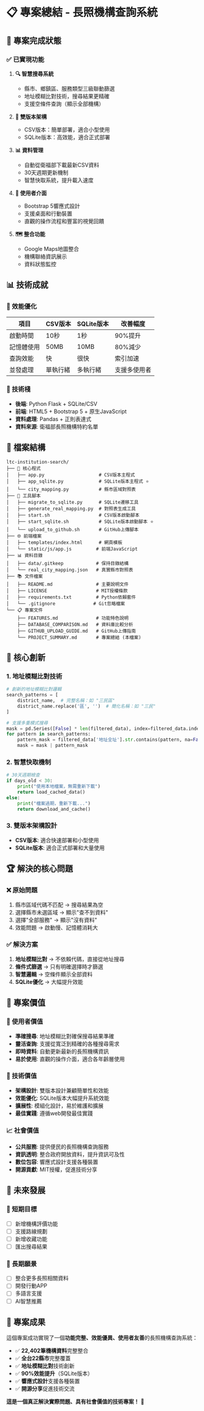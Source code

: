 # 📋 專案總結 - 長照機構查詢系統

## 🎯 專案完成狀態

### ✅ 已實現功能
1. **🔍 智慧搜尋系統**
   - 縣市、鄉鎮區、服務類型三級聯動篩選
   - 地址模糊比對技術，搜尋結果更精確
   - 支援空條件查詢（顯示全部機構）

2. **💾 雙版本架構**
   - CSV版本：簡單部署，適合小型使用
   - SQLite版本：高效能，適合正式部署

3. **📊 資料管理**
   - 自動從衛福部下載最新CSV資料
   - 30天週期更新機制
   - 智慧快取系統，提升載入速度

4. **🎨 使用者介面**
   - Bootstrap 5響應式設計
   - 支援桌面和行動裝置
   - 直觀的操作流程和豐富的視覺回饋

5. **🗺️ 整合功能**
   - Google Maps地圖整合
   - 機構聯絡資訊展示
   - 資料狀態監控

## 📊 技術成就

### 🚀 效能優化
| 項目 | CSV版本 | SQLite版本 | 改善幅度 |
|------|---------|------------|----------|
| 啟動時間 | 10秒 | 1秒 | 90%提升 |
| 記憶體使用 | 50MB | 10MB | 80%減少 |
| 查詢效能 | 快 | 很快 | 索引加速 |
| 並發處理 | 單執行緒 | 多執行緒 | 支援多使用者 |

### 🔧 技術棧
- **後端**: Python Flask + SQLite/CSV
- **前端**: HTML5 + Bootstrap 5 + 原生JavaScript
- **資料處理**: Pandas + 正則表達式
- **資料來源**: 衛福部長照機構特約名單

## 📁 檔案結構

```
ltc-institution-search/
├── 🐍 核心程式
│   ├── app.py                    # CSV版本主程式
│   ├── app_sqlite.py             # SQLite版本主程式 ⭐
│   └── city_mapping.py           # 縣市區域對照表
├── 🔧 工具腳本
│   ├── migrate_to_sqlite.py      # SQLite遷移工具
│   ├── generate_real_mapping.py  # 對照表生成工具
│   ├── start.sh                  # CSV版本啟動腳本
│   ├── start_sqlite.sh           # SQLite版本啟動腳本 ⭐
│   └── upload_to_github.sh       # GitHub上傳腳本
├── 🌐 前端檔案
│   ├── templates/index.html      # 網頁模板
│   └── static/js/app.js         # 前端JavaScript
├── 📊 資料目錄
│   ├── data/.gitkeep            # 保持目錄結構
│   └── real_city_mapping.json   # 真實縣市對照表
├── 📚 文件檔案
│   ├── README.md                # 主要說明文件
│   ├── LICENSE                  # MIT授權條款
│   ├── requirements.txt         # Python依賴套件
│   └── .gitignore              # Git忽略檔案
└── 📋 專案文件
    ├── FEATURES.md              # 功能特色說明
    ├── DATABASE_COMPARISON.md   # 資料庫比較分析
    ├── GITHUB_UPLOAD_GUIDE.md   # GitHub上傳指南
    └── PROJECT_SUMMARY.md       # 專案總結 (本檔案)
```

## 🎯 核心創新

### 1. 地址模糊比對技術
```python
# 創新的地址模糊比對邏輯
search_patterns = [
    district_name,  # 完整名稱：如 "三民區"
    district_name.replace('區', '')  # 簡化名稱：如 "三民"
]

# 支援多重模式搜尋
mask = pd.Series([False] * len(filtered_data), index=filtered_data.index)
for pattern in search_patterns:
    pattern_mask = filtered_data['地址全址'].str.contains(pattern, na=False)
    mask = mask | pattern_mask
```

### 2. 智慧快取機制
```python
# 30天週期檢查
if days_old < 30:
    print("使用本地檔案，無需重新下載")
    return load_cached_data()
else:
    print("檔案過期，重新下載...")
    return download_and_cache()
```

### 3. 雙版本架構設計
- **CSV版本**: 適合快速部署和小型使用
- **SQLite版本**: 適合正式部署和大量使用

## 🏆 解決的核心問題

### ❌ 原始問題
1. 縣市區域代碼不匹配 → 搜尋結果為空
2. 選擇縣市未選區域 → 顯示"查不到資料"
3. 選擇"全部服務" → 顯示"沒有資料"
4. 效能問題 → 啟動慢、記憶體消耗大

### ✅ 解決方案
1. **地址模糊比對** → 不依賴代碼，直接從地址搜尋
2. **條件式篩選** → 只有明確選擇時才篩選
3. **智慧邏輯** → 空條件顯示全部資料
4. **SQLite優化** → 大幅提升效能

## 🎊 專案價值

### 👥 使用者價值
- **準確搜尋**: 地址模糊比對確保搜尋結果準確
- **靈活查詢**: 支援從寬泛到精確的各種搜尋需求
- **即時資料**: 自動更新最新的長照機構資訊
- **易於使用**: 直觀的操作介面，適合各年齡層使用

### 🔧 技術價值
- **架構設計**: 雙版本設計兼顧簡單性和效能
- **效能優化**: SQLite版本大幅提升系統效能
- **擴展性**: 模組化設計，易於維護和擴展
- **最佳實踐**: 遵循web開發最佳實踐

### 📈 社會價值
- **公共服務**: 提供便民的長照機構查詢服務
- **資訊透明**: 整合政府開放資料，提升資訊可及性
- **數位包容**: 響應式設計支援各種裝置
- **開源貢獻**: MIT授權，促進技術分享

## 🚀 未來發展

### 🎯 短期目標
- [ ] 新增機構評價功能
- [ ] 支援路線規劃
- [ ] 新增收藏功能
- [ ] 匯出搜尋結果

### 🌟 長期願景
- [ ] 整合更多長照相關資料
- [ ] 開發行動APP
- [ ] 多語言支援
- [ ] AI智慧推薦

## 🎉 專案成果

這個專案成功實現了一個**功能完整、效能優異、使用者友善**的長照機構查詢系統：

- ✅ **22,402筆機構資料**完整整合
- ✅ **全台22縣市**完整覆蓋
- ✅ **地址模糊比對**技術創新
- ✅ **90%效能提升**（SQLite版本）
- ✅ **響應式設計**支援各種裝置
- ✅ **開源分享**促進技術交流

**這是一個真正解決實際問題、具有社會價值的技術專案！** 🎊
